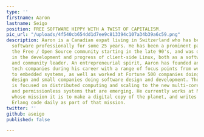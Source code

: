 ```yaml
---
type: ''
firstname: Aaron
lastname: Seigo
position: FREE SOFTWARE HIPPY WITH A TWIST OF CAPITALISM.
pic_url: "/uploads/4f540cb654dd1d7ee9c813394c107a34b39a6c59.png"
description: Aaron is a Canadian expat living in Switzerland who has been developing
  software professionally for some 25 years. He has been a prominent participant in
  the Free / Open Source community starting in the late 90's, and was deeply involved
  in the development and progress of client-side Linux, both as a software architect
  and community leader. An entrepreneurial spirit, Aaron has founded and run various
  tech companies during his career with a range of focus points from web traffic analysis
  to embedded systems, as well as worked at Fortune 500 companies doing original product
  design and small companies doing software design and development. These days Aaron
  is focused on distributed computing and scaling to the new multi-core, decentralized,
  and permissionless systems that are emerging. He currently works at Nomoko, a company
  whose mission it is to make a digital copy of the planet, and writes Elixir and
  Erlang code daily as part of that mission.
twitter: ''
github: aseigo
published: false

---
```

